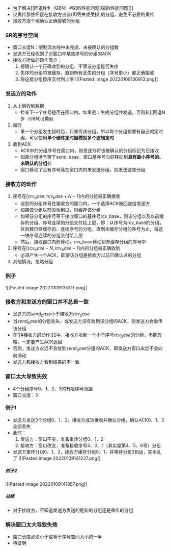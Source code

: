 - 为了解决[[回退N步（GBN）#GBN性能问题|GBN性能问题]]]
- 仅重传那些怀疑在接收方出错(即丢失或受损)的分组，避免不必要的重传
-  接收方逐个地确认正确接收的分组

### SR的序号空间
- 窗口长度N：限制流水线中未完成、未被确认的分组数
- 发送方已经收到了对窗口中某些序号的分组的ACK
- 接收方所做的动作简介：
	1. 将确认一个正确收到的分组，不管该分组是否失序
	2. 失序的分组将被缓存，直到所有丢失的分组（序号更小）都正确接收
	3. 将这批分组按序交付到上层
![[Pasted image 20220109130913.png]]

### 发送方的动作
1. 从上层收到数据
	- 检查下一个序号是否在窗口内。如果是：生成分组并发送，否则和[[回退N步（GBN）]]类似
2. 超时
	- 某一个分组发生超时后，只重传该分组，所以每个分组都要有自己的定时器。可以使用**单个硬件定时器模拟多个逻辑定时**
3. 收到ACK
	- ACK中的分组序号在窗口内，则发送方将该被确认的分组标记为已接收
	- 如果分组序号等于send_base，窗口基序号向前移动到**具有最小序号的、未确认的分组**处
	- 窗口移动了且有序号落在窗口内的未发送分组，则发送这些分组
### 接收方的动作
1. 序号在$[rcv_base, rcv_base+N-1]$内的分组被正确接收
	-  收到的分组序号在接收方的窗口内，一个选择ACK被回送给发送方
	- 如果该分组以前没收到过，则缓存该分组
	- 如果该分组的序号等于接收窗口的基序号rcv_base，则该分组以及以前缓存的分组、序号连续的分组交付给上层，即：从序号为rcv_base的分组，往后数已经缓存的、连续序号的分组，直到未缓存分组的序号为止，将这一块序号连续的分组交付给上层
	- 然后，接收窗口向前移动，rcv_base移动到未缓存分组的序号中
2. 序号在$[rcv_base-N, rcv_base-1]$内的分组被正确收到
	- 必须产生一个ACK，即使该分组是接收方以前已确认过的分组
3. 其他情况。忽略分组

### 例子
![[Pasted image 20220109135311.png]]
### 接收方和发送方的窗口并不总是一致
- 发送方的$send_base$小于接收方$rcv_base$
- 当$send_base$的分组丢失，或发送方没有收到该分组的ACK，则发送方会重传该分组
- 在[[#接收方的动作]]2中，接收方收到一个小于序号$rcv_base$的分组，不能忽略，一定要产生ACK返回
- 否则，发送方永远不会收到$send_base$分组的ACK，即发送方窗口永远不会向前滑动
- 发送方和接收方看到结果的不一致

### 窗口太大导致失效
- 4个分组序号0、1、2、3的有限序号范围
- 窗口长度：3
#### 例子1
- 发送方发送3个分组0、1、2，接收方成功接收并确认分组，确认ACK0、1、2全部丢失
- 此时：
	1. 发送方：窗口不变，准备重传分组0、1、2
	2. 接收方：窗口改变，准备接收序号3、0、1（其实是第4、5、6号）分组
- 发送方重传分组0、1、2，接收方缓存分组0、1，并等待分组3到达，完全乱了
![[Pasted image 20220109141227.png]]

##### 例子2
![[Pasted image 20220109141857.png]]

##### 总结
- 对于接收方，不知道发送方发送的是新的分组还是重传的分组

### 解决窗口太大导致失效
- 窗口长度必须小于或等于序号空间大小的一半
- 待证明